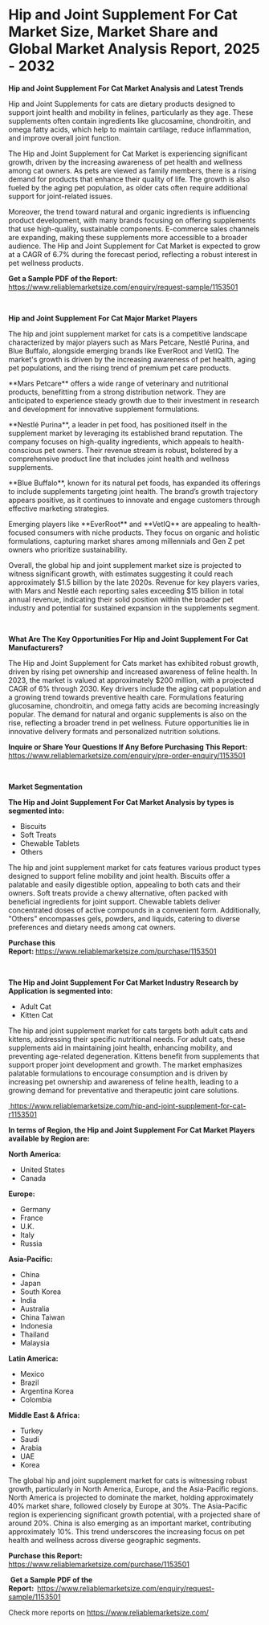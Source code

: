 <p><h1>Hip and Joint Supplement For Cat Market Size, Market Share and Global Market Analysis Report, 2025 - 2032</h1></p><p><strong>Hip and Joint Supplement For Cat Market Analysis and Latest Trends</strong></p>
<p><p>Hip and Joint Supplements for cats are dietary products designed to support joint health and mobility in felines, particularly as they age. These supplements often contain ingredients like glucosamine, chondroitin, and omega fatty acids, which help to maintain cartilage, reduce inflammation, and improve overall joint function.</p><p>The Hip and Joint Supplement for Cat Market is experiencing significant growth, driven by the increasing awareness of pet health and wellness among cat owners. As pets are viewed as family members, there is a rising demand for products that enhance their quality of life. The growth is also fueled by the aging pet population, as older cats often require additional support for joint-related issues.</p><p>Moreover, the trend toward natural and organic ingredients is influencing product development, with many brands focusing on offering supplements that use high-quality, sustainable components. E-commerce sales channels are expanding, making these supplements more accessible to a broader audience. The Hip and Joint Supplement for Cat Market is expected to grow at a CAGR of 6.7% during the forecast period, reflecting a robust interest in pet wellness products.</p></p>
<p><strong>Get a Sample PDF of the Report:&nbsp;</strong> <a href="https://www.reliablemarketsize.com/enquiry/request-sample/1153501?utm_campaign=2186&utm_medium=2&utm_source=Github&utm_content=ia&utm_term=10022025&utm_id=hip-and-joint-supplement-for-cat">https://www.reliablemarketsize.com/enquiry/request-sample/1153501</a></p>
<p>&nbsp;</p>
<p><strong>Hip and Joint Supplement For Cat Major Market Players</strong></p>
<p><p>The hip and joint supplement market for cats is a competitive landscape characterized by major players such as Mars Petcare, Nestlé Purina, and Blue Buffalo, alongside emerging brands like EverRoot and VetIQ. The market's growth is driven by the increasing awareness of pet health, aging pet populations, and the rising trend of premium pet care products.</p><p>**Mars Petcare** offers a wide range of veterinary and nutritional products, benefitting from a strong distribution network. They are anticipated to experience steady growth due to their investment in research and development for innovative supplement formulations.</p><p>**Nestlé Purina**, a leader in pet food, has positioned itself in the supplement market by leveraging its established brand reputation. The company focuses on high-quality ingredients, which appeals to health-conscious pet owners. Their revenue stream is robust, bolstered by a comprehensive product line that includes joint health and wellness supplements.</p><p>**Blue Buffalo**, known for its natural pet foods, has expanded its offerings to include supplements targeting joint health. The brand’s growth trajectory appears positive, as it continues to innovate and engage customers through effective marketing strategies.</p><p>Emerging players like **EverRoot** and **VetIQ** are appealing to health-focused consumers with niche products. They focus on organic and holistic formulations, capturing market shares among millennials and Gen Z pet owners who prioritize sustainability.</p><p>Overall, the global hip and joint supplement market size is projected to witness significant growth, with estimates suggesting it could reach approximately $1.5 billion by the late 2020s. Revenue for key players varies, with Mars and Nestlé each reporting sales exceeding $15 billion in total annual revenue, indicating their solid position within the broader pet industry and potential for sustained expansion in the supplements segment.</p></p>
<p>&nbsp;</p>
<p><strong>What Are The Key Opportunities For Hip and Joint Supplement For Cat Manufacturers?</strong></p>
<p><p>The Hip and Joint Supplement for Cats market has exhibited robust growth, driven by rising pet ownership and increased awareness of feline health. In 2023, the market is valued at approximately $200 million, with a projected CAGR of 6% through 2030. Key drivers include the aging cat population and a growing trend towards preventive health care. Formulations featuring glucosamine, chondroitin, and omega fatty acids are becoming increasingly popular. The demand for natural and organic supplements is also on the rise, reflecting a broader trend in pet wellness. Future opportunities lie in innovative delivery formats and personalized nutrition solutions.</p></p>
<p><strong>Inquire or Share Your Questions If Any Before Purchasing This Report:</strong> <a href="https://www.reliablemarketsize.com/enquiry/pre-order-enquiry/1153501?utm_campaign=2186&utm_medium=2&utm_source=Github&utm_content=ia&utm_term=10022025&utm_id=hip-and-joint-supplement-for-cat">https://www.reliablemarketsize.com/enquiry/pre-order-enquiry/1153501</a></p>
<p>&nbsp;</p>
<p><strong>Market Segmentation</strong></p>
<p><strong>The Hip and Joint Supplement For Cat Market Analysis by types is segmented into:</strong></p>
<p><ul><li>Biscuits</li><li>Soft Treats</li><li>Chewable Tablets</li><li>Others</li></ul></p>
<p><p>The hip and joint supplement market for cats features various product types designed to support feline mobility and joint health. Biscuits offer a palatable and easily digestible option, appealing to both cats and their owners. Soft treats provide a chewy alternative, often packed with beneficial ingredients for joint support. Chewable tablets deliver concentrated doses of active compounds in a convenient form. Additionally, "Others" encompasses gels, powders, and liquids, catering to diverse preferences and dietary needs among cat owners.</p></p>
<p><strong>Purchase this Report:&nbsp;</strong><a href="https://www.reliablemarketsize.com/purchase/1153501?utm_campaign=2186&utm_medium=2&utm_source=Github&utm_content=ia&utm_term=10022025&utm_id=hip-and-joint-supplement-for-cat">https://www.reliablemarketsize.com/purchase/1153501</a></p>
<p>&nbsp;</p>
<p><strong>The Hip and Joint Supplement For Cat Market Industry Research by Application is segmented into:</strong></p>
<p><ul><li>Adult Cat</li><li>Kitten Cat</li></ul></p>
<p><p>The hip and joint supplement market for cats targets both adult cats and kittens, addressing their specific nutritional needs. For adult cats, these supplements aid in maintaining joint health, enhancing mobility, and preventing age-related degeneration. Kittens benefit from supplements that support proper joint development and growth. The market emphasizes palatable formulations to encourage consumption and is driven by increasing pet ownership and awareness of feline health, leading to a growing demand for preventative and therapeutic joint care solutions.</p></p>
<p><a href="https://www.reliablemarketsize.com/hip-and-joint-supplement-for-cat-r1153501?utm_campaign=2186&utm_medium=2&utm_source=Github&utm_content=ia&utm_term=10022025&utm_id=hip-and-joint-supplement-for-cat">&nbsp;https://www.reliablemarketsize.com/hip-and-joint-supplement-for-cat-r1153501</a></p>
<p><strong>In terms of Region, the Hip and Joint Supplement For Cat Market Players available by Region are:</strong></p>
<p>
    <p> <strong> North America: </strong>
        <ul>
            <li>United States</li>
            <li>Canada</li>
        </ul>
        </p> 
    <p> <strong> Europe: </strong>
        <ul>
            <li>Germany</li>
            <li>France</li>
            <li>U.K.</li>
            <li>Italy</li>
            <li>Russia</li>
        </ul>
        </p> 
    <p> <strong> Asia-Pacific: </strong>
        <ul>
            <li>China</li>
            <li>Japan</li>
            <li>South Korea</li>
            <li>India</li>
            <li>Australia</li>
            <li>China Taiwan</li>
            <li>Indonesia</li>
            <li>Thailand</li>
            <li>Malaysia</li>
        </ul>
        </p> 
    <p> <strong> Latin America: </strong>
        <ul>
            <li>Mexico</li>
            <li>Brazil</li>
            <li>Argentina Korea</li>
            <li>Colombia</li>
        </ul>
        </p> 
    <p> <strong> Middle East & Africa: </strong>
        <ul>
            <li>Turkey</li>
            <li>Saudi</li>
            <li>Arabia</li>
            <li>UAE</li>
            <li>Korea</li>
        </ul>
    </p>
    </p>
<p><p>The global hip and joint supplement market for cats is witnessing robust growth, particularly in North America, Europe, and the Asia-Pacific regions. North America is projected to dominate the market, holding approximately 40% market share, followed closely by Europe at 30%. The Asia-Pacific region is experiencing significant growth potential, with a projected share of around 20%. China is also emerging as an important market, contributing approximately 10%. This trend underscores the increasing focus on pet health and wellness across diverse geographic segments.</p></p>
<p><strong>Purchase this Report: </strong><a href="https://www.reliablemarketsize.com/purchase/1153501?utm_campaign=2186&utm_medium=2&utm_source=Github&utm_content=ia&utm_term=10022025&utm_id=hip-and-joint-supplement-for-cat">https://www.reliablemarketsize.com/purchase/1153501</a></p>
<p>&nbsp;<strong>Get a Sample PDF of the Report:&nbsp;&nbsp;</strong><a href="https://www.reliablemarketsize.com/enquiry/request-sample/1153501?utm_campaign=2186&utm_medium=2&utm_source=Github&utm_content=ia&utm_term=10022025&utm_id=hip-and-joint-supplement-for-cat">https://www.reliablemarketsize.com/enquiry/request-sample/1153501</a></p>
<p><strong></strong></p>
<p>Check more reports on <a href="https://www.reliablemarketsize.com/?utm_campaign=2186&utm_medium=2&utm_source=Github&utm_content=ia&utm_term=10022025&utm_id=hip-and-joint-supplement-for-cat">https://www.reliablemarketsize.com/</a></p>